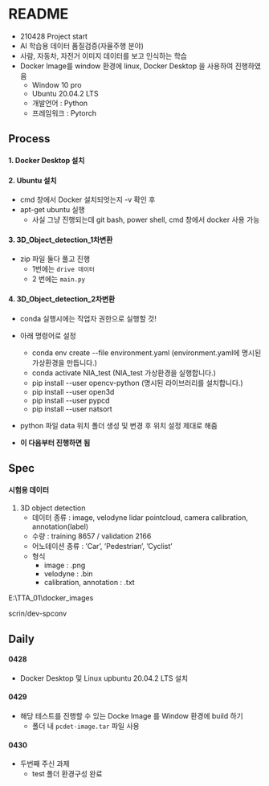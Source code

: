 # README

- 210428 Project start
- AI 학습용 데이터 품질검증(자율주행 분야)
- 사람, 자동차, 자전거 이미지 데이터를 보고 인식하는 학습 
- Docker Image를 window 환경에 linux, Docker Desktop 을 사용하여 진행하였음
  - Window 10 pro
  - Ubuntu 20.04.2 LTS
  - 개발언어 : Python 
  - 프레임워크 : Pytorch



## Process

#### 1. Docker Desktop 설치



#### 2. Ubuntu 설치

- cmd 창에서 Docker 설치되엇는지 -v 확인 후 
- apt-get ubuntu 실행
  - 사실 그냥 진행되는데 git bash, power shell, cmd 창에서 docker 사용 가능



#### 3. 3D_Object_detection_1차변환

- zip 파일 둘다 풀고 진행
  - 1번에는 `drive 데이터`
  - 2 번에는 `main.py`



#### 4. 3D_Object_detection_2차변환

- conda 실행시에는 작업자 권한으로 실행할 것!

- 아래 명령어로 설정
  - conda env create --file environment.yaml
                                             (environment.yaml에 명시된 가상환경을 만듭니다.)
  - conda activate NIA_test                                   (NIA_test 가상환경을 실행합니다.)
  - pip install --user opencv-python                           (명시된 라이브러리를 설치합니다.)
  - pip install --user open3d
  - pip install --user pypcd
  - pip install --user natsort
- python 파일 data 위치 폴더 생성 및 변경 후 위치 설정 제대로 해줌
- **이 다음부터 진행하면 됨**



## Spec



#### 시험용 데이터

1. 3D object detection
   - 데이터 종류 : image, velodyne lidar pointcloud, camera calibration, annotation(label)
   - 수량 : training 8657 / validation 2166 
   - 어노테이션 종류 : ’Car’, ’Pedestrian’, ’Cyclist’
   - 형식
     - image : .png
     - velodyne : .bin
     - calibration, annotation : .txt



E:\TTA_01\docker_images

scrin/dev-spconv



## Daily

#### 0428

- Docker Desktop 및 Linux upbuntu 20.04.2 LTS 설치



#### 0429

- 해당 테스트를 진행할 수 있는 Docke Image 를 Window 환경에 build 하기
  - 폴더 내 `pcdet-image.tar` 파일 사용



#### 0430

- 두번째 주신 과제
  - test 폴더 환경구성 완료 



